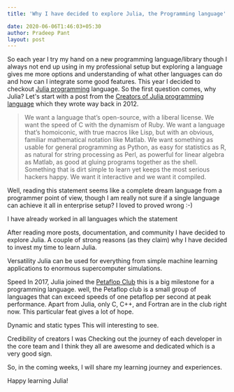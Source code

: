 ```yaml
---
title: 'Why I have decided to explore Julia, the Programming language'

date: 2020-06-06T1:46:03+05:30
author: Pradeep Pant
layout: post
---
```

So each year I try my hand on a new programming language/library though I always not end up using in my professional setup but exploring a language gives me more options and understanding of what other languages can do and how can I integrate some good features. 
This year I decided to checkout [Julia programming](https://julialang.org/) language.
So the first question comes, why Julia?
Let's start with a post from the [Creators of Julia programming language](https://julialang.org/blog/2012/02/why-we-created-julia/) which they wrote way back in 2012.

> We want a language that’s open-source, with a liberal license. We want the speed of C with the dynamism of Ruby. We want a language that’s homoiconic, with true macros like Lisp, but with an obvious, familiar mathematical notation like Matlab. We want something as usable for general programming as Python, as easy for statistics as R, as natural for string processing as Perl, as powerful for linear algebra as Matlab, as good at gluing programs together as the shell. Something that is dirt simple to learn yet keeps the most serious hackers happy. We want it interactive and we want it compiled.

Well, reading this statement seems like a complete dream language from a programmer point of view, though I am really not sure if a single language can achieve it all in enterprise setup? I loved to proved wrong :-)

I have already worked in all languages which the statement 
 
After reading more posts, documentation, and community I have decided to explore Julia.
A couple of strong reasons (as they claim) why I have decided to invest my time to learn Julia.

Versatility
Julia can be used for everything from simple machine learning applications to enormous supercomputer simulations.

Speed
In 2017, Julia joined the [Petaflop Club](https://www.hpcwire.com/off-the-wire/julia-joins-petaflop-club/) this is a big milestone for a programming language. well, the Petaflop club is a small group of languages that can exceed speeds of one petaflop per second at peak performance. Apart from Julia, only C, C++, and Fortran are in the club right now.
This particular feat gives a lot of hope.

Dynamic and static types
This will interesting to see. 

Credibility of creators
I was Checking out the journey of each developer in the core team and I think they all are awesome and dedicated which is a very good sign. 

So, in the coming weeks, I will share my learning journey and experiences. 

Happy learning Julia!